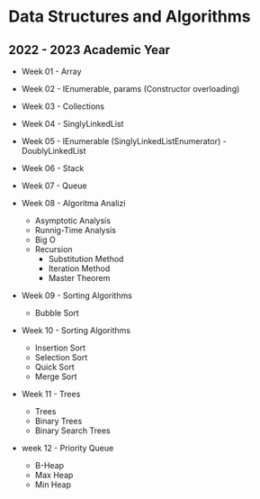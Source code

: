 # Data Structures and Algorithms
## 2022 - 2023 Academic Year

* Week 01 - Array
* Week 02 - IEnumerable, params (Constructor overloading)
* Week 03 - Collections
* Week 04 - SinglyLinkedList
* Week 05 - IEnumerable (SinglyLinkedListEnumerator) - DoublyLinkedList
* Week 06 - Stack
* Week 07 - Queue
* Week 08 - Algoritma Analizi
    - Asymptotic Analysis
    - Runnig-Time Analysis 
    - Big O
    - Recursion
        - Substitution Method
        - Iteration Method
        - Master Theorem
* Week 09 - Sorting Algorithms
    - Bubble Sort
* Week 10 - Sorting Algorithms

    - Insertion Sort
    - Selection Sort
    - Quick Sort
    - Merge Sort
* Week 11 - Trees
    - Trees
    - Binary Trees
    - Binary Search Trees
* week 12 - Priority Queue
    - B-Heap
    - Max Heap
    - Min Heap